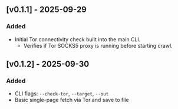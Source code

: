 ## [v0.1.1] - 2025-09-29

### Added

- Initial Tor connectivity check built into the main CLI.
  - Verifies if Tor SOCKS5 proxy is running before starting crawl.

## [v0.1.2] - 2025-09-30

### Added

- CLI flags: `--check-tor`, `--target`, `--out`
- Basic single-page fetch via Tor and save to file
